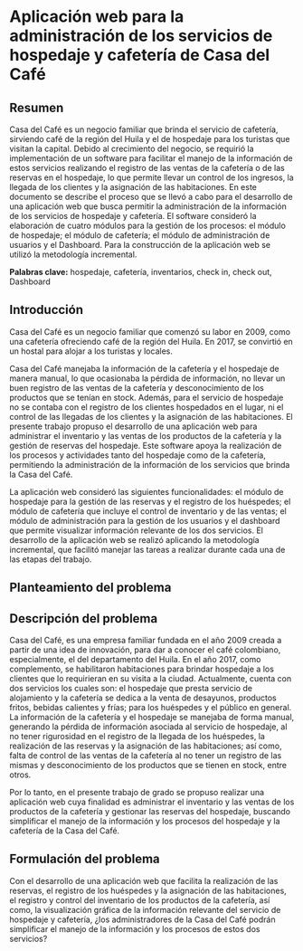 # Aplicación web para la administración de los servicios de hospedaje y cafetería de Casa del Café

## Resumen
Casa del Café es un negocio familiar que brinda el servicio de cafetería, sirviendo café de la región del Huila y el de hospedaje para los turistas que visitan la capital. Debido al crecimiento del negocio, se requirió la implementación de un software para facilitar el manejo de la información de estos servicios realizando el registro de las ventas de la cafetería o de las reservas en el hospedaje, lo que permite llevar un control de los ingresos, la llegada de los clientes y la asignación de las habitaciones. 
En este documento se describe el proceso que se llevó a cabo para el desarrollo de una aplicación web que busca permitir la administración de la información de los servicios de hospedaje y cafetería. El software consideró la elaboración de cuatro módulos para la gestión de los procesos: el módulo de hospedaje; el módulo de cafetería; el módulo de administración de usuarios y el Dashboard. Para la construcción de la aplicación web se utilizó la metodología incremental.

**Palabras clave:** hospedaje, cafetería, inventarios, check in, check out, Dashboard

## Introducción
Casa del Café es un negocio familiar que comenzó su labor en 2009, como una cafetería ofreciendo café de la región del Huila. En 2017, se convirtió en un hostal para alojar a los turistas y locales.

Casa del Café manejaba la información de la cafetería y el hospedaje de manera manual, lo que ocasionaba la pérdida de información, no llevar un buen registro de las ventas de la cafetería y desconocimiento de los productos que se tenían en stock. Además, para el servicio de hospedaje no se contaba con el registro de los clientes hospedados en el lugar, ni el control de las llegadas de los clientes y la asignación de las habitaciones.
El presente trabajo propuso el desarrollo de una aplicación web para administrar el inventario y las ventas de los productos de la cafetería y la gestión de reservas del hospedaje. Este software apoya la realización de los procesos y actividades tanto del hospedaje como de la cafetería, permitiendo la administración de la información de los servicios que brinda la Casa del Café.

La aplicación web consideró las siguientes funcionalidades: el módulo de hospedaje para la gestión de las reservas y el registro de los huéspedes; el módulo de cafetería que incluye el control de inventario y de las ventas; el módulo de administración para la gestión de los usuarios y el dashboard que permite visualizar información relevante de los dos servicios. El desarrollo de la aplicación web se realizó aplicando la metodología incremental, que facilitó manejar las tareas a realizar durante cada una de las etapas del trabajo. 

## Planteamiento del problema
## Descripción del problema
Casa del Café, es una empresa familiar fundada en el año 2009 creada a partir de una idea de innovación, para dar a conocer el café colombiano, especialmente, el del departamento del Huila. En el año 2017, como complemento, se habilitaron habitaciones para brindar hospedaje a los clientes que lo requirieran en su visita a la ciudad. Actualmente, cuenta con dos servicios los cuales son: el hospedaje que presta servicio de alojamiento y la cafetería se dedica a la venta de desayunos, productos fritos, bebidas calientes y frías; para los huéspedes y el público en general.
La información de la cafetería y el hospedaje se manejaba de forma manual, generando la pérdida de información asociada al servicio de hospedaje, al no tener rigurosidad en el registro de la llegada de los huéspedes, la realización de las reservas y la asignación de las habitaciones; así como, falta de control de las ventas de la cafetería al no tener un registro de las mismas y desconocimiento de los productos que se tienen en stock, entre otros.

Por lo tanto, en el presente trabajo de grado se propuso realizar una aplicación web cuya finalidad es administrar el inventario y las ventas de los productos de la cafetería y gestionar las reservas del hospedaje, buscando simplificar el manejo de la información y los procesos del hospedaje y la cafetería de la Casa del Café.

## Formulación del problema
Con el desarrollo de una aplicación web que facilita la realización de las reservas, el registro de los huéspedes y la asignación de las habitaciones, el registro y control del inventario de los productos de la cafetería, así como, la visualización gráfica de la información relevante del servicio de hospedaje y cafetería, ¿los administradores de la Casa del Café podrán simplificar el manejo de la información y los procesos de estos dos servicios?

